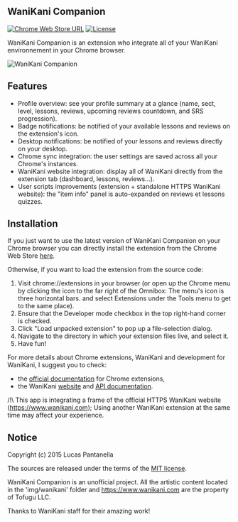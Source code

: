 ## WaniKani Companion

[![Chrome Web Store URL](https://img.shields.io/chrome-web-store/v/plfjbbakjphlkdpcdpodaedhicoaloph.svg?style=flat-square)](https://chrome.google.com/webstore/detail/wanikani-companion/plfjbbakjphlkdpcdpodaedhicoaloph)
[![License](https://img.shields.io/github/license/naei/wanikani-companion.svg?style=flat-square)](LICENSE)

WaniKani Companion is an extension who integrate all of your WaniKani environnement in your Chrome browser.

![WaniKani Companion](https://lh6.googleusercontent.com/XPRgWP5wxDrRvQgA_tL2vI4QBTnyegM5tcAvzZaEzPuYb57-2-BtqTFyhoY0u8PUjpa5HTcLxA=s640-h400-e365-rw)

## Features

* Profile overview: see your profile summary at a glance (name, sect, level, lessons, reviews, upcoming reviews countdown, and SRS progression).
* Badge notifications: be notified of your available lessons and reviews on the extension's icon.
* Desktop notifications: be notified of your lessons and reviews directly on your desktop.
* Chrome sync integration: the user settings are saved across all your Chrome's instances.
* WaniKani website integration: display all of WaniKani directly from the extension tab (dashboard, lessons, reviews...).
* User scripts improvements (extension + standalone HTTPS WaniKani website): the "item info" panel is auto-expanded on reviews et lessons quizzes.

## Installation

If you just want to use the latest version of WaniKani Companion on your Chrome browser you can directly install the extension from the Chrome Web Store [here](https://chrome.google.com/webstore/detail/wanikani-companion/plfjbbakjphlkdpcdpodaedhicoaloph).

Otherwise, if you want to load the extension from the source code:

 1. Visit chrome://extensions in your browser (or open up the Chrome menu by clicking the icon to the far right of the Omnibox:  The menu's icon is three horizontal bars. and select Extensions under the Tools menu to get to the same place).
 2. Ensure that the Developer mode checkbox in the top right-hand corner is checked.
 3. Click "Load unpacked extension" to pop up a file-selection dialog.
 4. Navigate to the directory in which your extension files live, and select it.
 5. Have fun!

For more details about Chrome extensions, WaniKani and development for WaniKani, I suggest you to check:

- the [official documentation](https://developer.chrome.com/extensions) for Chrome extensions,
- the WaniKani [website](https://www.wanikani.com) and [API documentation](https://www.wanikani.com/api).

/!\ This app is integrating a frame of the official HTTPS WaniKani website (https://www.wanikani.com); Using another WaniKani extension at the same time may affect your experience.

## Notice

Copyright (c) 2015 Lucas Pantanella

The sources are released under the terms of the [MIT license](LICENSE).

WaniKani Companion is an unofficial project.
All the artistic content located in the 'img/wanikani' folder and https://www.wanikani.com are the property of Tofugu LLC.

Thanks to WaniKani staff for their amazing work!
